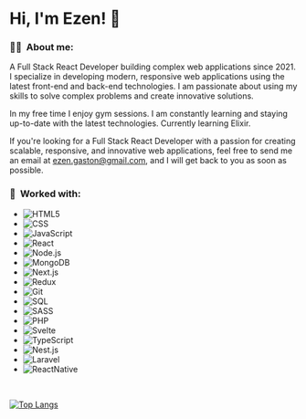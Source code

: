 

<!---
ezengaston/ezengaston is a ✨ special ✨ repository because its `README.md` (this file) appears on your GitHub profile.
You can click the Preview link to take a look at your changes.
--->

<h1> Hi, I'm Ezen! 👋 </h1>

<h3> 👨‍💻&nbsp; About me: </h3>

A Full Stack React Developer building complex web applications since 2021. I specialize in developing modern, responsive web applications using the latest front-end and back-end technologies. I am passionate about using my skills to solve complex problems and create innovative solutions.

In my free time I enjoy gym sessions. I am constantly learning and staying up-to-date with the latest technologies. Currently learning Elixir.

If you're looking for a Full Stack React Developer with a passion for creating scalable, responsive, and innovative web applications, feel free to send me an email at [ezen.gaston@gmail.com](mailto:ezen.gaston@gmail.com), and I will get back to you as soon as possible.

<h3> 💞️&nbsp; Worked with: </h3>

- ![HTML5](https://img.shields.io/badge/-HTML5-333333?style=flat&logo=HTML5)
- ![CSS](https://img.shields.io/badge/-CSS-333333?style=flat&logo=CSS3&logoColor=1572B6)
- ![JavaScript](https://img.shields.io/badge/-JavaScript-333333?style=flat&logo=javascript)
- ![React](https://img.shields.io/badge/-React-333333?style=flat&logo=react)
- ![Node.js](https://img.shields.io/badge/-Node.js-333333?style=flat&logo=node.js)
- ![MongoDB](https://img.shields.io/badge/-MongoDB-333333?style=flat&logo=mongodb)
- ![Next.js](https://img.shields.io/badge/-Next.js-333333?style=flat&logo=next.js)
- ![Redux](https://img.shields.io/badge/-Redux-333333?style=flat&logo=redux)
- ![Git](https://img.shields.io/badge/-Git-333333?style=flat&logo=git)
- ![SQL](https://img.shields.io/badge/-SQL-333333?style=flat&logo=MySQL&logoColor=white)
- ![SASS](https://img.shields.io/badge/-SASS-333333?style=flat&logo=Sass)
- ![PHP](https://img.shields.io/badge/-PHP-333333?style=flat&logo=PHP)
- ![Svelte](https://img.shields.io/badge/-Svelte-333333?style=flat&logo=Svelte)
- ![TypeScript](https://img.shields.io/badge/-TypeScript-333333?style=flat&logo=typescript)
- ![Nest.js](https://img.shields.io/badge/-Nest.js-333333?style=flat&logo=nestjs)
- ![Laravel](https://img.shields.io/badge/-Laravel-333333?style=flat&logo=laravel)
- ![ReactNative](https://img.shields.io/badge/-ReactNative-333333?style=flat&logo=react)

<br/>

[![Top Langs](https://github-readme-stats.vercel.app/api/top-langs/?username=ezengaston&layout=compact)](https://github.com/ezengaston)
